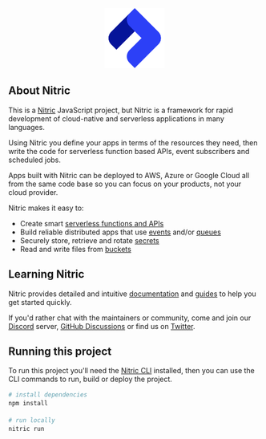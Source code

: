 <p align="center"><a href="https://nitric.io" target="_blank"><img src="https://raw.githubusercontent.com/nitrictech/nitric/main/docs/assets/nitric-logo.svg" height="120"></a></p>

## About Nitric

This is a [Nitric](https://nitric.io) JavaScript project, but Nitric is a framework for rapid development of cloud-native and serverless applications in many languages.

Using Nitric you define your apps in terms of the resources they need, then write the code for serverless function based APIs, event subscribers and scheduled jobs.

Apps built with Nitric can be deployed to AWS, Azure or Google Cloud all from the same code base so you can focus on your products, not your cloud provider.

Nitric makes it easy to:

- Create smart [serverless functions and APIs](https://nitric.io/docs/apis)
- Build reliable distributed apps that use [events](https://nitric.io/docs/messaging/topics) and/or [queues](https://nitric.io/docs/messaging/queues)
- Securely store, retrieve and rotate [secrets](https://nitric.io/docs/secrets)
- Read and write files from [buckets](https://nitric.io/docs/storage)

## Learning Nitric

Nitric provides detailed and intuitive [documentation](https://nitric.io/docs) and [guides](https://nitric.io/docs/getting-started) to help you get started quickly.

If you'd rather chat with the maintainers or community, come and join our [Discord](https://discord.gg/Webemece5C) server, [GitHub Discussions](https://github.com/nitrictech/nitric/discussions) or find us on [Twitter](https://twitter.com/nitric_io).

## Running this project

To run this project you'll need the [Nitric CLI](https://nitric.io/docs/installation) installed, then you can use the CLI commands to run, build or deploy the project.

```bash
# install dependencies
npm install

# run locally
nitric run
```